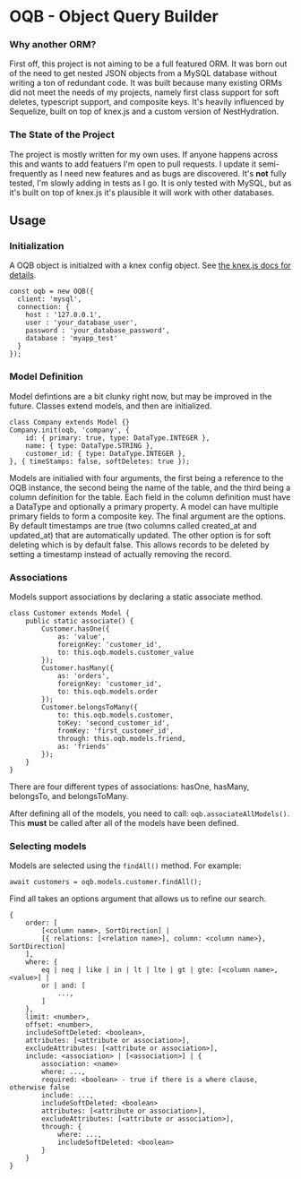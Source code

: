 # OQB - Object Query Builder

### Why another ORM?

First off, this project is not aiming to be a full featured ORM. It was born out of the need to get nested JSON objects from a MySQL database without writing a ton of redundant code. It was built because many existing ORMs did not meet the needs of my projects, namely first class support for soft deletes, typescript support, and composite keys. It's heavily influenced by Sequelize, built on top of knex.js and a custom version of NestHydration.

### The State of the Project

The project is mostly written for my own uses. If anyone happens across this and wants to add featuers I'm open to pull requests. I update it semi-frequently as I need new features and as bugs are discovered. It's **not** fully tested, I'm slowly adding in tests as I go. It is only tested with MySQL, but as it's built on top of knex.js it's plausible it will work with other databases.

## Usage

### Initialization

A OQB object is initialzed with a knex config object. See [the knex.js docs for details](http://knexjs.org/#Installation-client).

```
const oqb = new OQB({
  client: 'mysql',
  connection: {
    host : '127.0.0.1',
    user : 'your_database_user',
    password : 'your_database_password',
    database : 'myapp_test'
  }
});
```

### Model Definition

Model defintions are a bit clunky right now, but may be improved in the future. Classes extend models, and then are initialized.

```
class Company extends Model {}
Company.init(oqb, 'company', {
    id: { primary: true, type: DataType.INTEGER },
    name: { type: DataType.STRING },
    customer_id: { type: DataType.INTEGER },
}, { timeStamps: false, softDeletes: true });
```
Models are initialied with four arguments, the first being a reference to the OQB instance, the second being the name of the table, and the third being a column definition for the table. Each field in the column definition must have a DataType and optionally a primary property. A model can have multiple primary fields to form a composite key. The final argument are the options. By default timestamps are true (two columns called created_at and updated_at) that are automatically updated. The other option is for soft deleting which is by default false. This allows records to be deleted by setting a timestamp instead of actually removing the record.

### Associations

Models support associations by declaring a static associate method.

```
class Customer extends Model { 
    public static associate() {
        Customer.hasOne({
            as: 'value',
            foreignKey: 'customer_id',
            to: this.oqb.models.customer_value
        });
        Customer.hasMany({
            as: 'orders',
            foreignKey: 'customer_id',
            to: this.oqb.models.order
        });
        Customer.belongsToMany({
            to: this.oqb.models.customer,
            toKey: 'second_customer_id',
            fromKey: 'first_customer_id',
            through: this.oqb.models.friend,
            as: 'friends'
        });
    }
}
```

There are four different types of associations: hasOne, hasMany, belongsTo, and belongsToMany.

After defining all of the models, you need to call: `oqb.associateAllModels()`. This **must** be called after all of the models have been defined.

### Selecting models

Models are selected using the `findAll()` method. For example:

```
await customers = oqb.models.customer.findAll();
```

Find all takes an options argument that allows us to refine our search. 

```
{
    order: [
        [<column name>, SortDirection] | 
        [{ relations: [<relation name>], column: <column name>}, SortDirection]
    ],
    where: {
        eq | neq | like | in | lt | lte | gt | gte: [<column name>, <value>] |
        or | and: [
            ...,
        ]
    },
    limit: <number>,
    offset: <number>,
    includeSoftDeleted: <boolean>,
    attributes: [<attribute or association>],
    excludeAttributes: [<attribute or association>],
    include: <association> | [<association>] | {
        association: <name>
        where: ...,
        required: <boolean> - true if there is a where clause, otherwise false
        include: ...,
        includeSoftDeleted: <boolean>
        attributes: [<attribute or association>],
        excludeAttributes: [<attribute or association>],
        through: {
            where: ...,
            includeSoftDeleted: <boolean>
        }
    }
}
```